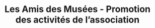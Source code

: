 ---
title: "Les Amis des Musées - Promotion des activités de l’association"
href: JS6StY1iY4k
description:
tags: ['hello','short','test']
---